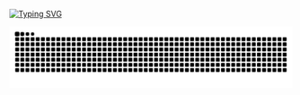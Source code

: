 [![Typing SVG](https://readme-typing-svg.demolab.com?font=Fira+Code&weight=600&pause=1000&color=FAB8D6&random=false&width=435&lines=Ol%C3%A1%2C+eu+sou+a+Ana+Clara+)](https://git.io/typing-svg)


<picture>
  <source media="(prefers-color-scheme: dark)" srcset="https://raw.githubusercontent.com/anaclacp/anaclacp/output/github-contribution-grid-snake-dark.svg">
  <source media="(prefers-color-scheme: light)" srcset="https://raw.githubusercontent.com/anaclacp/anaclacp/output/github-contribution-grid-snake.svg">
  <img alt="github contribution grid snake animation" src="https://raw.githubusercontent.com/anaclacp/anaclacp/output/github-contribution-grid-snake.svg">
</picture>
<br><br>
